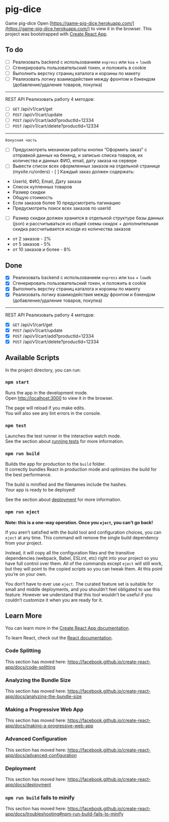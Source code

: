 # pig-dice
Game pig-dice
Open [https://game-pig-dice.herokuapp.com/](https://game-pig-dice.herokuapp.com/) to view it in the browser.
This project was bootstrapped with [Create React App](https://github.com/facebook/create-react-app).

## To do
- [ ] Реализовать backend с использованием `express` или `koa` + `lowdb`
- [ ] Сгенерировать пользовательский токен, и положить в cookie
- [ ] Выполнить верстку страниц каталога и корзины по макету
- [ ] Реализовать логику взаимодействия между фронтом и бэкендом (добавление/удаление товаров, покупка)
------------------------------------------------------
REST API
Реализовать работу 4 методов: 
- [ ] `GET` /api/v1/cart/get
- [ ] `POST` /api/v1/cart/update
- [ ] `POST` /api/v1/cart/add?productId=12334 
- [ ] `POST` /api/v1/cart/delete?productId=12334 
------------------------------------------------------
`бонусная часть`
- [ ] Предусмотреть механизм работы кнопки “Оформить заказ” с отправкой данных на бекенд, и записью списка товаров, их количества и данных
ФИО, email, дату заказа на сервере
- [ ] Вывести список всех оформленных заказов на отдельной странице (mysite.ru/orders) - [ ] Каждый заказ должен содержать:
* UserId, ФИО, Email, Дату заказа
* Список купленных товаров
* Размер скидки
* Общую стоимость
* Если заказов более 10 предусмотреть пагинацию
* Предусмотреть поиск всех заказов по userId
- [ ] Размер скидки должен хранится в отдельной структуре базы данных (json) и рассчитываться из общей схемы скидок + дополнительная скидка
рассчитывается исходя из количества заказов
* от 2 заказов - 2%
* от 5 заказов - 5%
* от 10 заказов и более - 8%
## Done

- [x] Реализовать backend с использованием `express` или `koa` + `lowdb`
- [x] Сгенерировать пользовательский токен, и положить в cookie
- [x] Выполнить верстку страниц каталога и корзины по макету
- [x] Реализовать логику взаимодействия между фронтом и бэкендом (добавление/удаление товаров, покупка)
------------------------------------------------------
REST API
Реализовать работу 4 методов: 
- [x] `GET` /api/v1/cart/get
- [x] `POST` /api/v1/cart/update
- [x] `POST` /api/v1/cart/add?productId=12334 
- [x] `POST` /api/v1/cart/delete?productId=12334 

## Available Scripts

In the project directory, you can run:

### `npm start`

Runs the app in the development mode.<br />
Open [http://localhost:3000](http://localhost:3000) to view it in the browser.

The page will reload if you make edits.<br />
You will also see any lint errors in the console.

### `npm test`

Launches the test runner in the interactive watch mode.<br />
See the section about [running tests](https://facebook.github.io/create-react-app/docs/running-tests) for more information.

### `npm run build`

Builds the app for production to the `build` folder.<br />
It correctly bundles React in production mode and optimizes the build for the best performance.

The build is minified and the filenames include the hashes.<br />
Your app is ready to be deployed!

See the section about [deployment](https://facebook.github.io/create-react-app/docs/deployment) for more information.

### `npm run eject`

**Note: this is a one-way operation. Once you `eject`, you can’t go back!**

If you aren’t satisfied with the build tool and configuration choices, you can `eject` at any time. This command will remove the single build dependency from your project.

Instead, it will copy all the configuration files and the transitive dependencies (webpack, Babel, ESLint, etc) right into your project so you have full control over them. All of the commands except `eject` will still work, but they will point to the copied scripts so you can tweak them. At this point you’re on your own.

You don’t have to ever use `eject`. The curated feature set is suitable for small and middle deployments, and you shouldn’t feel obligated to use this feature. However we understand that this tool wouldn’t be useful if you couldn’t customize it when you are ready for it.

## Learn More

You can learn more in the [Create React App documentation](https://facebook.github.io/create-react-app/docs/getting-started).

To learn React, check out the [React documentation](https://reactjs.org/).

### Code Splitting

This section has moved here: https://facebook.github.io/create-react-app/docs/code-splitting

### Analyzing the Bundle Size

This section has moved here: https://facebook.github.io/create-react-app/docs/analyzing-the-bundle-size

### Making a Progressive Web App

This section has moved here: https://facebook.github.io/create-react-app/docs/making-a-progressive-web-app

### Advanced Configuration

This section has moved here: https://facebook.github.io/create-react-app/docs/advanced-configuration

### Deployment

This section has moved here: https://facebook.github.io/create-react-app/docs/deployment

### `npm run build` fails to minify

This section has moved here: https://facebook.github.io/create-react-app/docs/troubleshooting#npm-run-build-fails-to-minify
